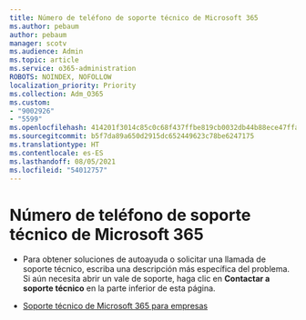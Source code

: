 ```yaml
---
title: Número de teléfono de soporte técnico de Microsoft 365
ms.author: pebaum
author: pebaum
manager: scotv
ms.audience: Admin
ms.topic: article
ms.service: o365-administration
ROBOTS: NOINDEX, NOFOLLOW
localization_priority: Priority
ms.collection: Adm_O365
ms.custom:
- "9002926"
- "5599"
ms.openlocfilehash: 414201f3014c85c0c68f437ffbe819cb0032db44b88ece47ffabfcaf65f8d577
ms.sourcegitcommit: b5f7da89a650d2915dc652449623c78be6247175
ms.translationtype: HT
ms.contentlocale: es-ES
ms.lasthandoff: 08/05/2021
ms.locfileid: "54012757"
---
```

# <a name="microsoft-365-support-phone-number"></a>Número de teléfono de soporte técnico de Microsoft 365

- Para obtener soluciones de autoayuda o solicitar una llamada de soporte técnico, escriba una descripción más específica del problema.  Si aún necesita abrir un vale de soporte, haga clic en **Contactar a soporte técnico** en la parte inferior de esta página.

- [Soporte técnico de Microsoft 365 para empresas](https://go.microsoft.com/fwlink/p/?linkid=518322)
